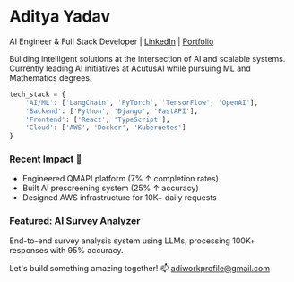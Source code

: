 # Aditya Yadav
AI Engineer & Full Stack Developer | [LinkedIn](https://www.linkedin.com/in/2580aditya/) | [Portfolio](https://portfolio-x41c.onrender.com)

Building intelligent solutions at the intersection of AI and scalable systems. Currently leading AI initiatives at AcutusAI while pursuing ML and Mathematics degrees.

```python
tech_stack = {
    'AI/ML': ['LangChain', 'PyTorch', 'TensorFlow', 'OpenAI'],
    'Backend': ['Python', 'Django', 'FastAPI'],
    'Frontend': ['React', 'TypeScript'],
    'Cloud': ['AWS', 'Docker', 'Kubernetes']
}
```

### Recent Impact 🚀
- Engineered QMAPI platform (7% ↑ completion rates)
- Built AI prescreening system (25% ↑ accuracy)
- Designed AWS infrastructure for 10K+ daily requests

### Featured: AI Survey Analyzer
End-to-end survey analysis system using LLMs, processing 100K+ responses with 95% accuracy.

Let's build something amazing together! 📫 [adiworkprofile@gmail.com](mailto:adiworkprofile@gmail.com)
